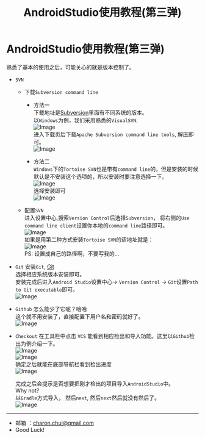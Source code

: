 ﻿---
layout: post
title: "AndroidStudio使用教程(第三弹)"
description: "Android Studio Learing"
category: Android
tags: [Android开发]
imagefeature: pic-2014-09-08.jpg
comments: true
mathjax: null
featured: true
published: true
---

AndroidStudio使用教程(第三弹)
===

熟悉了基本的使用之后，可能关心的就是版本控制了。

- `SVN`
    - 下载`Subversion command line`              
		- 方法一                
	        下载地址是[Subversion](http://subversion.apache.org/packages.html)里面有不同系统的版本。             
	        以`Windows`为例，我们采用熟悉的`VisualSVN`.                    
	        ![Image](https://github.com/CharonChui/AndroidNote/blob/master/Pic/AndroidStudio_3_1.png?raw=true)	                     
	        进入下载页后下载`Apache Subversion command line tools`, 解压即可。             
		    ![Image](https://github.com/CharonChui/AndroidNote/blob/master/Pic/AndroidStudio_3_2.png?raw=true)	         
          
	    - 方法二                                   
		    `Windows`下的`Tortoise SVN`也是带有`command line`的，但是安装的时候默认是不安装这个选项的，所以安装时要注意选择一下。                  
			![Image](https://github.com/CharonChui/AndroidNote/blob/master/Pic/AndroidStudio_3_5.png?raw=true)	                   
			选择安装即可                         
			![Image](https://github.com/CharonChui/AndroidNote/blob/master/Pic/AndroidStudio_3_6.png?raw=true)	                 
			
	- 配置`SVN`                      
	    进入设置中心,搜索`Version Control`后选择`Subversion`， 将右侧的`Use command line client`设置你本地的`command line`路径即可。             
		![Image](https://github.com/CharonChui/AndroidNote/blob/master/Pic/AndroidStudio_3_3.png?raw=true)	               	
		如果是用第二种方式安装`Tortoise SVN`的话地址就是：                   
		![Image](https://github.com/CharonChui/AndroidNote/blob/master/Pic/AndroidStudio_3_4.png?raw=true)	                   
		PS: 设置成自己的路径啊，不要写我的...               
		
- `Git`
	安装`Git`, [Git](http://git-scm.com/)             
	选择相应系统版本安装即可。                   
	安装完成后进入`Android Studio`设置中心-> `Version Control` -> `Git`设置`Path to Git executable`即可。                 
	![Image](https://github.com/CharonChui/AndroidNote/blob/master/Pic/AndroidStudio_3_7.png?raw=true)	                 

- `Github`
    怎么能少了它呢？哈哈              
	这个就不用安装了，直接配置下用户名和密码就好了。                    
	![Image](https://github.com/CharonChui/AndroidNote/blob/master/Pic/AndroidStudio_3_8.png?raw=true)	               	
	
- `Checkout`
    在工具栏中点击 `VCS` 能看到相应检出和导入功能。这里以`Github`检出为例介绍一下。                   
	![Image](https://github.com/CharonChui/AndroidNote/blob/master/Pic/AndroidStudio_3_9.png?raw=true)		           
	![Image](https://github.com/CharonChui/AndroidNote/blob/master/Pic/AndroidStudio_3_10.png?raw=true)	           
	确定之后就能在底部导航栏看到检出进度                    
	![Image](https://github.com/CharonChui/AndroidNote/blob/master/Pic/AndroidStudio_3_11.png?raw=true)	                  
	
	完成之后会提示是否想要把刚才检出的项目导入`AndroidStudio`中。                  
	Why not?                         
	以`Gradle`方式导入， 然后`next`, 然后`next`然后就没有然后了。                     
	![Image](https://github.com/CharonChui/AndroidNote/blob/master/Pic/AndroidStudio_3_12.png?raw=true)	                    
		
---

- 邮箱 ：charon.chui@gmail.com  
- Good Luck! 